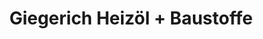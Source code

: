 ---
title: "Giegerich Heizöl + Baustoffe"
url: /moemlingen/giegerich-heizoel-baustoffe/
shop: Baustoffe
---